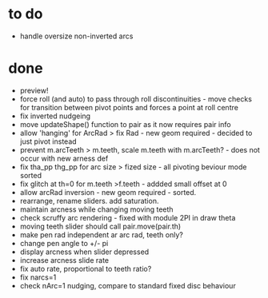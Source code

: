 # to do

* handle oversize non-inverted arcs

# done
* preview!
* force roll (and auto) to pass through roll discontinuities - move checks for transition between pivot points and forces a point at roll centre 
* fix inverted nudgeing
* move updateShape() function to pair as it now requires pair info
* allow 'hanging' for ArcRad > fix Rad - new geom required - decided to just pivot instead
* prevent m.arcTeeth > m.teeth, scale m.teeth with m.arcTeeth? - does not occur with new arness def
* fix tha_pp thg_pp for arc size > fized size - all pivoting beviour mode sorted
* fix glitch at th=0 for m.teeth >f.teeth - addded small offset at 0
* allow arcRad inversion - new geom required - sorted.
* rearrange, rename sliders. add saturation.
* maintain arcness while changing moving teeth
* check scruffy arc rendering - fixed with module 2PI in draw theta
* moving teeth slider should call pair.move(pair.th)
* make pen rad independent ar arc rad, teeth only?
* change pen angle to +/- pi
* display arcness when slider depressed 
* increase arcness slide rate
* fix auto rate, proportional to teeth ratio?
* fix narcs=1
* check nArc=1 nudging, compare to standard fixed disc behaviour